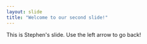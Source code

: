 ```yaml
---
layout: slide
title: "Welcome to our second slide!"
---
```

This is Stephen's slide.
Use the left arrow to go back!